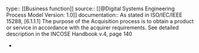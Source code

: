type:: [[Business function]]
source:: [[@Digital Systems Engineering Process Model Version: 1.0]]
documentation:: As stated in ISO/IEC/IEEE 15288, [6.1.1.1] The purpose of the Acquisition process is to obtain a product or service in accordance with the acquirer requirements.  See detailed description in the INCOSE Handbook v.4, page 140

-